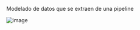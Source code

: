 Modelado de datos que se extraen de una pipeline


![image](https://github.com/carromarco/Data-And-Science/assets/117318209/a7a3846a-42a4-4e7d-be50-78b2517ee0f3)
